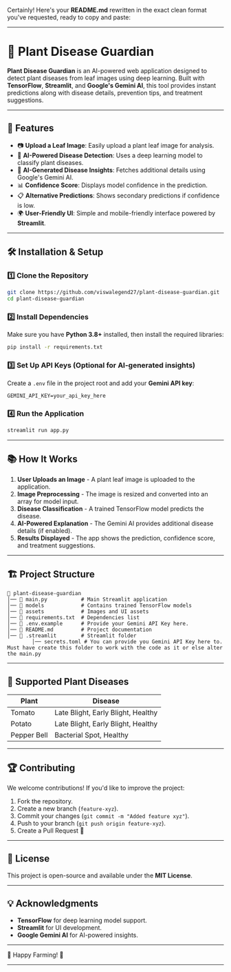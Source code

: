 Certainly! Here's your **README.md** rewritten in the exact clean format you've requested, ready to copy and paste:

---

# 🌿 Plant Disease Guardian

**Plant Disease Guardian** is an AI-powered web application designed to detect plant diseases from leaf images using deep learning. Built with **TensorFlow**, **Streamlit**, and **Google's Gemini AI**, this tool provides instant predictions along with disease details, prevention tips, and treatment suggestions.

---

## 🚀 Features
- 📷 **Upload a Leaf Image**: Easily upload a plant leaf image for analysis.
- 🌱 **AI-Powered Disease Detection**: Uses a deep learning model to classify plant diseases.
- 🤖 **AI-Generated Disease Insights**: Fetches additional details using Google's Gemini AI.
- 📊 **Confidence Score**: Displays model confidence in the prediction.
- 📋 **Alternative Predictions**: Shows secondary predictions if confidence is low.
- 🌍 **User-Friendly UI**: Simple and mobile-friendly interface powered by **Streamlit**.

---

## 🛠️ Installation & Setup

### 1️⃣ Clone the Repository
```bash
git clone https://github.com/viswalegend27/plant-disease-guardian.git
cd plant-disease-guardian
```

### 2️⃣ Install Dependencies
Make sure you have **Python 3.8+** installed, then install the required libraries:
```bash
pip install -r requirements.txt
```

### 3️⃣ Set Up API Keys (Optional for AI-generated insights)
Create a `.env` file in the project root and add your **Gemini API key**:
```
GEMINI_API_KEY=your_api_key_here
```

### 4️⃣ Run the Application
```bash
streamlit run app.py
```

---

## 📚 How It Works
1. **User Uploads an Image** - A plant leaf image is uploaded to the application.
2. **Image Preprocessing** - The image is resized and converted into an array for model input.
3. **Disease Classification** - A trained TensorFlow model predicts the disease.
4. **AI-Powered Explanation** - The Gemini AI provides additional disease details (if enabled).
5. **Results Displayed** - The app shows the prediction, confidence score, and treatment suggestions.

---

## 🏗️ Project Structure
```
📂 plant-disease-guardian
│── 📄 main.py           # Main Streamlit application
│── 📂 models            # Contains trained TensorFlow models
│── 📂 assets            # Images and UI assets
│── 📄 requirements.txt  # Dependencies list
│── 📄 .env.example      # Provide your Gemini API Key here.
│── 📄 README.md         # Project documentation
│── 📂 .streamlit        # Streamlit folder
        │── secrets.toml # You can provide you Gemini API Key here to. Must have create this folder to work with the code as it or else alter the main.py      
```
---

## 📌 Supported Plant Diseases
| **Plant**     | **Disease**                          |
|---------------|--------------------------------------|
| Tomato       | Late Blight, Early Blight, Healthy  |
| Potato       | Late Blight, Early Blight, Healthy  |
| Pepper Bell  | Bacterial Spot, Healthy             |

---

## 🏆 Contributing
We welcome contributions! If you'd like to improve the project:

1. Fork the repository.
2. Create a new branch (`feature-xyz`).
3. Commit your changes (`git commit -m "Added feature xyz"`).
4. Push to your branch (`git push origin feature-xyz`).
5. Create a Pull Request 🎉

---

## 📜 License
This project is open-source and available under the **MIT License**.

---

## 💡 Acknowledgments
- **TensorFlow** for deep learning model support.
- **Streamlit** for UI development.
- **Google Gemini AI** for AI-powered insights.

---

💚 Happy Farming! 🌱  

---